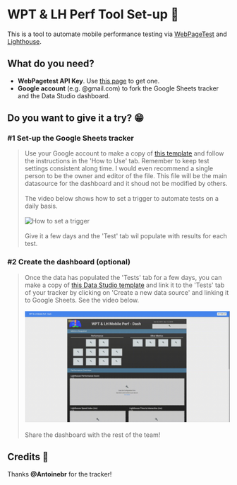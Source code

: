 # WPT & LH Perf Tool Set-up 📱
This is a tool to automate mobile performance testing via <a href="https://www.webpagetest.org/" target="_blank">WebPageTest</a> and <a href="https://developers.google.com/web/tools/lighthouse" target="_blank">Lighthouse</a>.


## What do you need?
* **WebPagetest API Key**. Use [this page](https://www.webpagetest.org/getkey.php) to get one.
* **Google account** (e.g. @gmail.com) to fork the Google Sheets tracker and the Data Studio dashboard.


## Do you want to give it a try? 😁

### #1 Set-up the Google Sheets tracker
> Use your Google account to make a copy of <a href="https://docs.google.com/spreadsheets/d/1k8Qr-d2Ze_51975a3t2TcV4jPxrZBWOlCxILBQzNTMw/copy" target="_blank">this template</a> and follow the instructions in the 'How to Use' tab. Remember to keep test settings consistent along time. I would even recommend a single person to be the owner and editor of the file. This file will be the main datasource for the dashboard and it shoud not be modified by others.
<br/><br />
> The video below shows how to set a trigger to automate tests on a daily basis.
<br/><br />
>![How to set a trigger](trigger_demo.gif)
<br/><br />
> Give it a few days and the 'Test' tab wil populate with results for each test.

### #2 Create the dashboard (optional)
> Once the data has populated the 'Tests' tab for a few days, you can make a copy of <a href="https://datastudio.google.com/u/0/reporting/17eCmvvfV62TI9UhM9t-QmX5ASyE2COkm/page/VgD/preview" target="_blank">this Data Studio template</a> and link it to the 'Tests' tab of your tracker by clicking on 'Create a new data source' and linking it to Google Sheets. See the video below.
<br /><br />
>![How to link the tracker](linking_demo.gif)
<br /><br />
> Share the dashboard with the rest of the team!


## Credits 🙏
Thanks **@Antoinebr** for the tracker!
